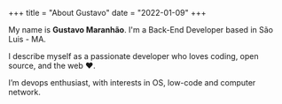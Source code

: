 +++
title = "About Gustavo"
date = "2022-01-09"
+++

My name is **Gustavo Maranhão**. I'm a Back-End Developer based in São Luis - MA.

I describe myself as a passionate developer who loves coding, open source, and the web ❤️.

I’m devops enthusiast, with interests in OS, low-code and computer network. 